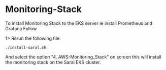 # Monitoring-Stack

To install Monitoring Stack to the EKS server ie install Prometheus and Grafana Follow

1>  Rerun the following file

```
./install-saral.sh
```

And select the option "4. AWS-Monitoring\_Stack"  on screen this will install the monitoring stack on the Saral EKS cluster.
